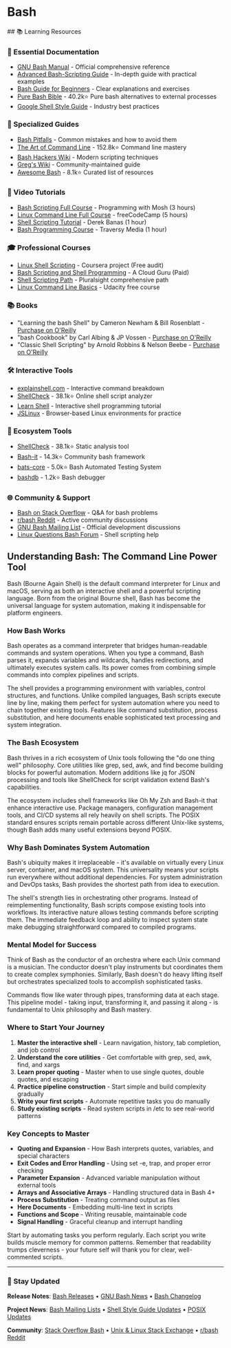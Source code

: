# Bash

<GitHubButtons />
## 📚 Learning Resources

### 📖 Essential Documentation
- [GNU Bash Manual](https://www.gnu.org/software/bash/manual/) - Official comprehensive reference
- [Advanced Bash-Scripting Guide](https://tldp.org/LDP/abs/html/) - In-depth guide with practical examples
- [Bash Guide for Beginners](https://tldp.org/LDP/Bash-Beginners-Guide/html/) - Clear explanations and exercises
- [Pure Bash Bible](https://github.com/dylanaraps/pure-bash-bible) - 40.2k⭐ Pure bash alternatives to external processes
- [Google Shell Style Guide](https://google.github.io/styleguide/shellguide.html) - Industry best practices

### 📝 Specialized Guides
- [Bash Pitfalls](https://mywiki.wooledge.org/BashPitfalls) - Common mistakes and how to avoid them
- [The Art of Command Line](https://github.com/jlevy/the-art-of-command-line) - 152.8k⭐ Command line mastery
- [Bash Hackers Wiki](https://wiki.bash-hackers.org/) - Modern scripting techniques
- [Greg's Wiki](https://mywiki.wooledge.org/BashGuide) - Community-maintained guide
- [Awesome Bash](https://github.com/awesome-lists/awesome-bash) - 8.1k⭐ Curated list of resources

### 🎥 Video Tutorials
- [Bash Scripting Full Course](https://www.youtube.com/watch?v=e7BufAVwDiM) - Programming with Mosh (3 hours)
- [Linux Command Line Full Course](https://www.youtube.com/watch?v=2PGnYjbYuUo) - freeCodeCamp (5 hours)
- [Shell Scripting Tutorial](https://www.youtube.com/watch?v=hwrnmQumtPw) - Derek Banas (1 hour)
- [Bash Programming Course](https://www.youtube.com/watch?v=tK9Oc6AEnR4) - Traversy Media (1 hour)

### 🎓 Professional Courses
- [Linux Shell Scripting](https://www.coursera.org/projects/bash-shell-scripting) - Coursera project (Free audit)
- [Bash Scripting and Shell Programming](https://acloudguru.com/course/bash-scripting-and-shell-programming-linux) - A Cloud Guru (Paid)
- [Shell Scripting Path](https://www.pluralsight.com/paths/shell-scripting-with-bash-and-z-shell) - Pluralsight comprehensive path
- [Linux Command Line Basics](https://www.udacity.com/course/linux-command-line-basics--ud595) - Udacity free course

### 📚 Books
- "Learning the bash Shell" by Cameron Newham & Bill Rosenblatt - [Purchase on O'Reilly](https://www.oreilly.com/library/view/learning-the-bash/0596009658/)
- "bash Cookbook" by Carl Albing & JP Vossen - [Purchase on O'Reilly](https://www.oreilly.com/library/view/bash-cookbook-2nd/9781491975329/)
- "Classic Shell Scripting" by Arnold Robbins & Nelson Beebe - [Purchase on O'Reilly](https://www.oreilly.com/library/view/classic-shell-scripting/0596005954/)

### 🛠️ Interactive Tools
- [explainshell.com](https://explainshell.com/) - Interactive command breakdown
- [ShellCheck](https://www.shellcheck.net/) - 38.1k⭐ Online shell script analyzer
- [Learn Shell](https://www.learnshell.org/) - Interactive shell programming tutorial
- [JSLinux](https://bellard.org/jslinux/) - Browser-based Linux environments for practice

### 🚀 Ecosystem Tools
- [ShellCheck](https://github.com/koalaman/shellcheck) - 38.1k⭐ Static analysis tool
- [Bash-it](https://github.com/Bash-it/bash-it) - 14.3k⭐ Community bash framework
- [bats-core](https://github.com/bats-core/bats-core) - 5.0k⭐ Bash Automated Testing System
- [bashdb](https://github.com/rocky/bashdb) - 1.2k⭐ Bash debugger

### 🌐 Community & Support
- [Bash on Stack Overflow](https://stackoverflow.com/questions/tagged/bash) - Q&A for bash problems
- [r/bash Reddit](https://www.reddit.com/r/bash/) - Active community discussions
- [GNU Bash Mailing List](https://lists.gnu.org/mailman/listinfo/bug-bash) - Official development discussions
- [Linux Questions Bash Forum](https://www.linuxquestions.org/questions/programming-9/) - Shell scripting help

## Understanding Bash: The Command Line Power Tool

Bash (Bourne Again Shell) is the default command interpreter for Linux and macOS, serving as both an interactive shell and a powerful scripting language. Born from the original Bourne shell, Bash has become the universal language for system automation, making it indispensable for platform engineers.

### How Bash Works

Bash operates as a command interpreter that bridges human-readable commands and system operations. When you type a command, Bash parses it, expands variables and wildcards, handles redirections, and ultimately executes system calls. Its power comes from combining simple commands into complex pipelines and scripts.

The shell provides a programming environment with variables, control structures, and functions. Unlike compiled languages, Bash scripts execute line by line, making them perfect for system automation where you need to chain together existing tools. Features like command substitution, process substitution, and here documents enable sophisticated text processing and system integration.

### The Bash Ecosystem

Bash thrives in a rich ecosystem of Unix tools following the "do one thing well" philosophy. Core utilities like grep, sed, awk, and find become building blocks for powerful automation. Modern additions like jq for JSON processing and tools like ShellCheck for script validation extend Bash's capabilities.

The ecosystem includes shell frameworks like Oh My Zsh and Bash-it that enhance interactive use. Package managers, configuration management tools, and CI/CD systems all rely heavily on shell scripts. The POSIX standard ensures scripts remain portable across different Unix-like systems, though Bash adds many useful extensions beyond POSIX.

### Why Bash Dominates System Automation

Bash's ubiquity makes it irreplaceable - it's available on virtually every Linux server, container, and macOS system. This universality means your scripts run everywhere without additional dependencies. For system administration and DevOps tasks, Bash provides the shortest path from idea to execution.

The shell's strength lies in orchestrating other programs. Instead of reimplementing functionality, Bash scripts compose existing tools into workflows. Its interactive nature allows testing commands before scripting them. The immediate feedback loop and ability to inspect system state make debugging straightforward compared to compiled programs.

### Mental Model for Success

Think of Bash as the conductor of an orchestra where each Unix command is a musician. The conductor doesn't play instruments but coordinates them to create complex symphonies. Similarly, Bash doesn't do heavy lifting itself but orchestrates specialized tools to accomplish sophisticated tasks.

Commands flow like water through pipes, transforming data at each stage. This pipeline model - taking input, transforming it, and passing it along - is fundamental to Unix philosophy and Bash mastery.

### Where to Start Your Journey

1. **Master the interactive shell** - Learn navigation, history, tab completion, and job control
2. **Understand the core utilities** - Get comfortable with grep, sed, awk, find, and xargs
3. **Learn proper quoting** - Master when to use single quotes, double quotes, and escaping
4. **Practice pipeline construction** - Start simple and build complexity gradually
5. **Write your first scripts** - Automate repetitive tasks you do manually
6. **Study existing scripts** - Read system scripts in /etc to see real-world patterns

### Key Concepts to Master

- **Quoting and Expansion** - How Bash interprets quotes, variables, and special characters
- **Exit Codes and Error Handling** - Using set -e, trap, and proper error checking
- **Parameter Expansion** - Advanced variable manipulation without external tools  
- **Arrays and Associative Arrays** - Handling structured data in Bash 4+
- **Process Substitution** - Treating command output as files
- **Here Documents** - Embedding multi-line text in scripts
- **Functions and Scope** - Writing reusable, maintainable code
- **Signal Handling** - Graceful cleanup and interrupt handling

Start by automating tasks you perform regularly. Each script you write builds muscle memory for common patterns. Remember that readability trumps cleverness - your future self will thank you for clear, well-commented scripts.

---

### 📡 Stay Updated

**Release Notes**: [Bash Releases](https://git.savannah.gnu.org/cgit/bash.git/refs/tags) • [GNU Bash News](https://www.gnu.org/software/bash/manual/html_node/Bash-History.html) • [Bash Changelog](https://github.com/bminor/bash/blob/master/CHANGES)

**Project News**: [Bash Mailing Lists](https://savannah.gnu.org/mail/?group=bash) • [Shell Style Guide Updates](https://google.github.io/styleguide/shellguide.html) • [POSIX Updates](https://pubs.opengroup.org/onlinepubs/9699919799/)

**Community**: [Stack Overflow Bash](https://stackoverflow.com/questions/tagged/bash) • [Unix & Linux Stack Exchange](https://unix.stackexchange.com/) • [r/bash Reddit](https://www.reddit.com/r/bash/)